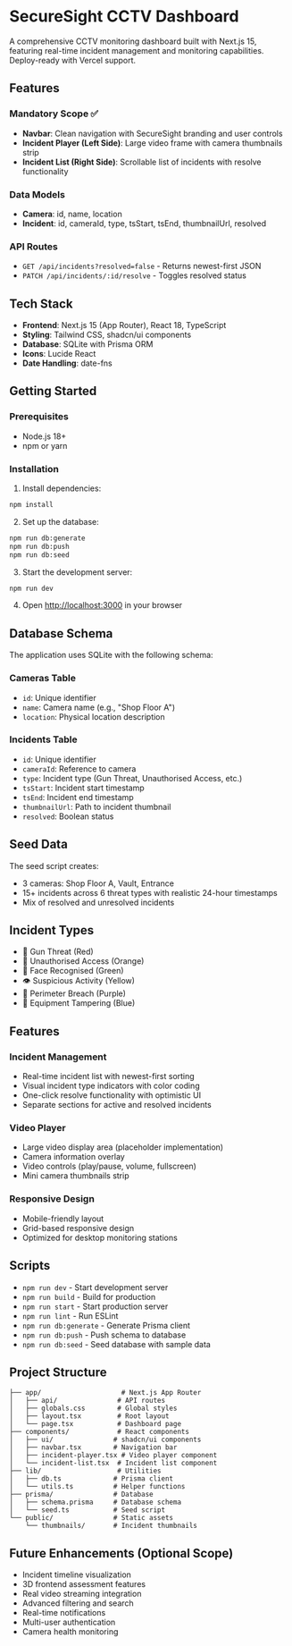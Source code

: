 # SecureSight CCTV Dashboard

A comprehensive CCTV monitoring dashboard built with Next.js 15, featuring real-time incident management and monitoring capabilities. Deploy-ready with Vercel support.

## Features

### Mandatory Scope ✅
- **Navbar**: Clean navigation with SecureSight branding and user controls
- **Incident Player (Left Side)**: Large video frame with camera thumbnails strip
- **Incident List (Right Side)**: Scrollable list of incidents with resolve functionality

### Data Models
- **Camera**: id, name, location
- **Incident**: id, cameraId, type, tsStart, tsEnd, thumbnailUrl, resolved

### API Routes
- `GET /api/incidents?resolved=false` - Returns newest-first JSON
- `PATCH /api/incidents/:id/resolve` - Toggles resolved status

## Tech Stack

- **Frontend**: Next.js 15 (App Router), React 18, TypeScript
- **Styling**: Tailwind CSS, shadcn/ui components
- **Database**: SQLite with Prisma ORM
- **Icons**: Lucide React
- **Date Handling**: date-fns

## Getting Started

### Prerequisites
- Node.js 18+ 
- npm or yarn

### Installation

1. Install dependencies:
```bash
npm install
```

2. Set up the database:
```bash
npm run db:generate
npm run db:push
npm run db:seed
```

3. Start the development server:
```bash
npm run dev
```

4. Open [http://localhost:3000](http://localhost:3000) in your browser

## Database Schema


The application uses SQLite with the following schema:

### Cameras Table
- `id`: Unique identifier
- `name`: Camera name (e.g., "Shop Floor A")
- `location`: Physical location description

### Incidents Table
- `id`: Unique identifier
- `cameraId`: Reference to camera
- `type`: Incident type (Gun Threat, Unauthorised Access, etc.)
- `tsStart`: Incident start timestamp
- `tsEnd`: Incident end timestamp
- `thumbnailUrl`: Path to incident thumbnail
- `resolved`: Boolean status

## Seed Data

The seed script creates:
- 3 cameras: Shop Floor A, Vault, Entrance
- 15+ incidents across 6 threat types with realistic 24-hour timestamps
- Mix of resolved and unresolved incidents

## Incident Types

- 🔫 Gun Threat (Red)
- 🚪 Unauthorised Access (Orange)
- 👤 Face Recognised (Green)
- 👁️ Suspicious Activity (Yellow)
- 🚧 Perimeter Breach (Purple)
- 🔧 Equipment Tampering (Blue)

## Features

### Incident Management
- Real-time incident list with newest-first sorting
- Visual incident type indicators with color coding
- One-click resolve functionality with optimistic UI
- Separate sections for active and resolved incidents

### Video Player
- Large video display area (placeholder implementation)
- Camera information overlay
- Video controls (play/pause, volume, fullscreen)
- Mini camera thumbnails strip

### Responsive Design
- Mobile-friendly layout
- Grid-based responsive design
- Optimized for desktop monitoring stations

## Scripts

- `npm run dev` - Start development server
- `npm run build` - Build for production
- `npm run start` - Start production server
- `npm run lint` - Run ESLint
- `npm run db:generate` - Generate Prisma client
- `npm run db:push` - Push schema to database
- `npm run db:seed` - Seed database with sample data

## Project Structure

```
├── app/                    # Next.js App Router
│   ├── api/               # API routes
│   ├── globals.css        # Global styles
│   ├── layout.tsx         # Root layout
│   └── page.tsx           # Dashboard page
├── components/            # React components
│   ├── ui/               # shadcn/ui components
│   ├── navbar.tsx        # Navigation bar
│   ├── incident-player.tsx # Video player component
│   └── incident-list.tsx  # Incident list component
├── lib/                   # Utilities
│   ├── db.ts             # Prisma client
│   └── utils.ts          # Helper functions
├── prisma/               # Database
│   ├── schema.prisma     # Database schema
│   └── seed.ts           # Seed script
└── public/               # Static assets
    └── thumbnails/       # Incident thumbnails
```

## Future Enhancements (Optional Scope)

- Incident timeline visualization
- 3D frontend assessment features
- Real video streaming integration
- Advanced filtering and search
- Real-time notifications
- Multi-user authentication
- Camera health monitoring
